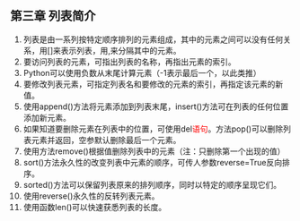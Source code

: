 ## 第三章 列表简介

1. 列表是由一系列按特定顺序排列的元素组成，其中的元素之间可以没有任何关系，用[]来表示列表，用,来分隔其中的元素。
2. 要访问列表的元素，可指出列表的名称，再指出元素的索引。
3. Python可以使用负数从末尾计算元素（-1表示最后一个，以此类推）
4. 要修改列表元素，可指定列表名和要修改的元素的索引，再指定该元素的新值。
5. 使用append()方法将元素添加到列表末尾，insert()方法可在列表的任何位置添加新元素。
6. 如果知道要删除元素在列表中的位置，可使用del<font color=red>语句</font>。方法pop()可以删除列表元素并返回，空参默认删除最后一个元素。
7. 使用方法remove()根据值删除列表中的元素（注：只删除第一个出现的值）
8. sort()方法永久性的改变列表中元素的顺序，可传人参数reverse=True反向排序。
9. sorted()方法可以保留列表原来的排列顺序，同时以特定的顺序呈现它们。
10. 使用reverse()永久性的反转列表元素。
11. 使用函数len()可以快速获悉列表的长度。

